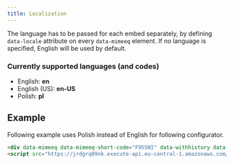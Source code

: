 ```yaml
---
title: Localization
---
```


The language has to be passed for each embed separately, by defining `data-locale` attribute on
every `data-mimeeq` element. If no language is specified, English will be used by default.

### Currently supported languages (and codes)

- English: **en**
- English (US): **en-US**
- Polish: **pl**

## Example

Following example uses Polish instead of English for following configurator.

```html
<div data-mimeeq data-mimeeq-short-code="F95SNI" data-withhistory data-locale="pl"></div>
<script src="https://jrdgrq09nk.execute-api.eu-central-1.amazonaws.com/api/cpq/get-embed-short-code-data?shortCode=F95SNI&html=1" rel="script" type="application/javascript" async></script>
```
